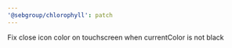 ```yaml
---
'@sebgroup/chlorophyll': patch
---
```


Fix close icon color on touchscreen when currentColor is not black
